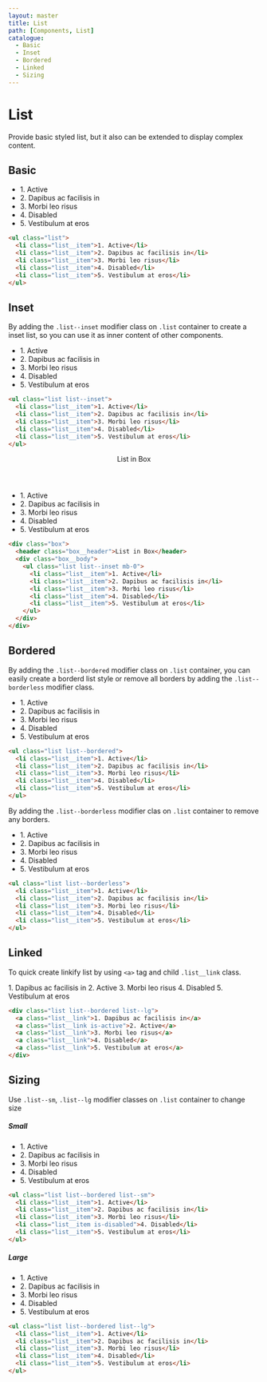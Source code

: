```yaml
---
layout: master
title: List
path: [Components, List]
catalogue:
  - Basic
  - Inset
  - Bordered
  - Linked
  - Sizing
---
```


# List

Provide basic styled list, but it also can be extended to display complex content.

## Basic

<section class="snippet">
  <div class="snippet__preview">
    <ul class="list">
      <li class="list__item">1. Active</li>
      <li class="list__item">2. Dapibus ac facilisis in</li>
      <li class="list__item">3. Morbi leo risus</li>
      <li class="list__item">4. Disabled</li>
      <li class="list__item">5. Vestibulum at eros</li>
    </ul>
  </div>
  <div class="snippet__source">

```html
<ul class="list">
  <li class="list__item">1. Active</li>
  <li class="list__item">2. Dapibus ac facilisis in</li>
  <li class="list__item">3. Morbi leo risus</li>
  <li class="list__item">4. Disabled</li>
  <li class="list__item">5. Vestibulum at eros</li>
</ul>
```

  </div>
</section>

## Inset

By adding the `.list--inset` modifier class on `.list` container to create a inset list, so you can use it as inner content of other components.

<section class="snippet">
  <div class="snippet__preview">
    <ul class="list list--inset">
      <li class="list__item">1. Active</li>
      <li class="list__item">2. Dapibus ac facilisis in</li>
      <li class="list__item">3. Morbi leo risus</li>
      <li class="list__item">4. Disabled</li>
      <li class="list__item">5. Vestibulum at eros</li>
    </ul>
  </div>
  <div class="snippet__source">

```html
<ul class="list list--inset">
  <li class="list__item">1. Active</li>
  <li class="list__item">2. Dapibus ac facilisis in</li>
  <li class="list__item">3. Morbi leo risus</li>
  <li class="list__item">4. Disabled</li>
  <li class="list__item">5. Vestibulum at eros</li>
</ul>
```

  </div>
</section>

<section class="snippet">
  <div class="snippet__preview">
    <div class="box">
      <header class="box__header">List in Box</header>
      <div class="box__body">
        <ul class="list list--inset mb-0">
          <li class="list__item">1. Active</li>
          <li class="list__item">2. Dapibus ac facilisis in</li>
          <li class="list__item">3. Morbi leo risus</li>
          <li class="list__item">4. Disabled</li>
          <li class="list__item">5. Vestibulum at eros</li>
        </ul>
      </div>
    </div>
  </div>
  <div class="snippet__source">

```html
<div class="box">
  <header class="box__header">List in Box</header>
  <div class="box__body">
    <ul class="list list--inset mb-0">
      <li class="list__item">1. Active</li>
      <li class="list__item">2. Dapibus ac facilisis in</li>
      <li class="list__item">3. Morbi leo risus</li>
      <li class="list__item">4. Disabled</li>
      <li class="list__item">5. Vestibulum at eros</li>
    </ul>
  </div>
</div>
```

  </div>
</section>

## Bordered

By adding the `.list--bordered` modifier class on `.list` container, you can easily create a borderd list style or remove all borders by adding the `.list--borderless` modifier class.

<section class="snippet">
  <div class="snippet__preview">
    <ul class="list list--bordered">
      <li class="list__item">1. Active</li>
      <li class="list__item">2. Dapibus ac facilisis in</li>
      <li class="list__item">3. Morbi leo risus</li>
      <li class="list__item">4. Disabled</li>
      <li class="list__item">5. Vestibulum at eros</li>
    </ul>
  </div>
  <div class="snippet__source">

```html
<ul class="list list--bordered">
  <li class="list__item">1. Active</li>
  <li class="list__item">2. Dapibus ac facilisis in</li>
  <li class="list__item">3. Morbi leo risus</li>
  <li class="list__item">4. Disabled</li>
  <li class="list__item">5. Vestibulum at eros</li>
</ul>
```

  </div>
</section>

By adding the `.list--borderless` modifier clas on `.list` container to remove any borders.

<section class="snippet">
  <div class="snippet__preview">
    <ul class="list list--borderless">
      <li class="list__item">1. Active</li>
      <li class="list__item">2. Dapibus ac facilisis in</li>
      <li class="list__item">3. Morbi leo risus</li>
      <li class="list__item">4. Disabled</li>
      <li class="list__item">5. Vestibulum at eros</li>
    </ul>
  </div>
  <div class="snippet__source">

```html
<ul class="list list--borderless">
  <li class="list__item">1. Active</li>
  <li class="list__item">2. Dapibus ac facilisis in</li>
  <li class="list__item">3. Morbi leo risus</li>
  <li class="list__item">4. Disabled</li>
  <li class="list__item">5. Vestibulum at eros</li>
</ul>
```

  </div>
</section>

## Linked

To quick create linkify list by using `<a>` tag and child `.list__link` class.

<section class="snippet">
  <div class="snippet__preview">
    <div class="list list--bordered list--lg">
      <a class="list__link">1. Dapibus ac facilisis in</a>
      <a class="list__link is-active">2. Active</a>
      <a class="list__link">3. Morbi leo risus</a>
      <a class="list__link">4. Disabled</a>
      <a class="list__link">5. Vestibulum at eros</a>
    </div>
  </div>
  <div class="snippet__source">

```html
<div class="list list--bordered list--lg">
  <a class="list__link">1. Dapibus ac facilisis in</a>
  <a class="list__link is-active">2. Active</a>
  <a class="list__link">3. Morbi leo risus</a>
  <a class="list__link">4. Disabled</a>
  <a class="list__link">5. Vestibulum at eros</a>
</div>
```

  </div>
</section>

## Sizing

Use `.list--sm`, `.list--lg` modifier classes on `.list` container to change size

##### Small

<section class="snippet">
  <div class="snippet__preview">
    <ul class="list list--bordered list--sm">
      <li class="list__item">1. Active</li>
      <li class="list__item">2. Dapibus ac facilisis in</li>
      <li class="list__item">3. Morbi leo risus</li>
      <li class="list__item">4. Disabled</li>
      <li class="list__item">5. Vestibulum at eros</li>
    </ul>
  </div>
  <div class="snippet__source">

```html
<ul class="list list--bordered list--sm">
  <li class="list__item">1. Active</li>
  <li class="list__item">2. Dapibus ac facilisis in</li>
  <li class="list__item">3. Morbi leo risus</li>
  <li class="list__item is-disabled">4. Disabled</li>
  <li class="list__item">5. Vestibulum at eros</li>
</ul>
```

  </div>
</section>

##### Large

<section class="snippet">
  <div class="snippet__preview">
    <ul class="list list--bordered list--lg">
      <li class="list__item">1. Active</li>
      <li class="list__item">2. Dapibus ac facilisis in</li>
      <li class="list__item">3. Morbi leo risus</li>
      <li class="list__item">4. Disabled</li>
      <li class="list__item">5. Vestibulum at eros</li>
    </ul>
  </div>
  <div class="snippet__source">

```html
<ul class="list list--bordered list--lg">
  <li class="list__item">1. Active</li>
  <li class="list__item">2. Dapibus ac facilisis in</li>
  <li class="list__item">3. Morbi leo risus</li>
  <li class="list__item">4. Disabled</li>
  <li class="list__item">5. Vestibulum at eros</li>
</ul>
```

  </div>
</section>
